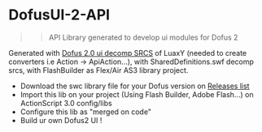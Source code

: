 DofusUI-2-API
==============

>>API Library generated to develop ui modules for Dofus 2 

Generated with [Dofus 2.0 ui decomp SRCS](https://github.com/Emudofus/Dofus/tree/master2/ui) of LuaxY (needed to create converters i.e Action -> ApiAction...), with SharedDefinitions.swf decomp srcs, with FlashBuilder as Flex/Air AS3 library project.

* Download the swc library file for your Dofus version on [Releases list](https://github.com/Alleos13/DofusUI-2-API/releases)
* Import this lib on your project (Using Flash Builder, Adobe Flash...) on ActionScript 3.0 config/libs
* Configure this lib as "merged on code"
* Build ur own Dofus2 UI !
